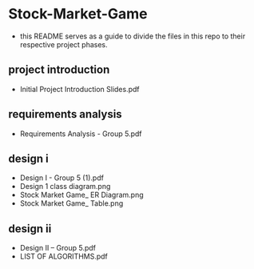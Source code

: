 # Stock-Market-Game
- this README serves as a guide to divide the files in this repo to their respective project phases.
## project introduction
- Initial Project Introduction Slides.pdf
## requirements analysis
- Requirements Analysis - Group 5.pdf
## design i
- Design I - Group 5 (1).pdf
- Design 1 class diagram.png
- Stock Market Game_ ER Diagram.png
- Stock Market Game_ Table.png
## design ii
- Design II – Group 5.pdf
- LIST OF ALGORITHMS.pdf
